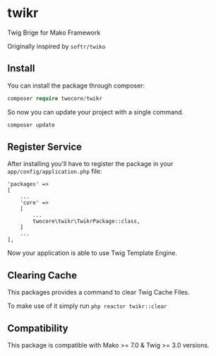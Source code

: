 # twikr

Twig Brige for Mako Framework

Originally inspired by ``softr/twiko``

## Install

You can install the package through composer:

```php
composer require twocore/twikr
```

So now you can update your project with a single command.

```php
composer update
```

## Register Service

After installing you'll have to register the package in your ``app/config/application.php`` file:

```
'packages' =>
[
    ...
    'core' =>
    [
        ...
        twocore\twikr\TwikrPackage::class,
    ]
    ...
],
```

Now your application is able to use Twig Template Engine.

## Clearing Cache

This packages provides a command to clear Twig Cache Files.

To make use of it simply run ``php reactor twikr::clear``

## Compatibility

This package is compatible with Mako >= 7.0 & Twig >= 3.0 versions.